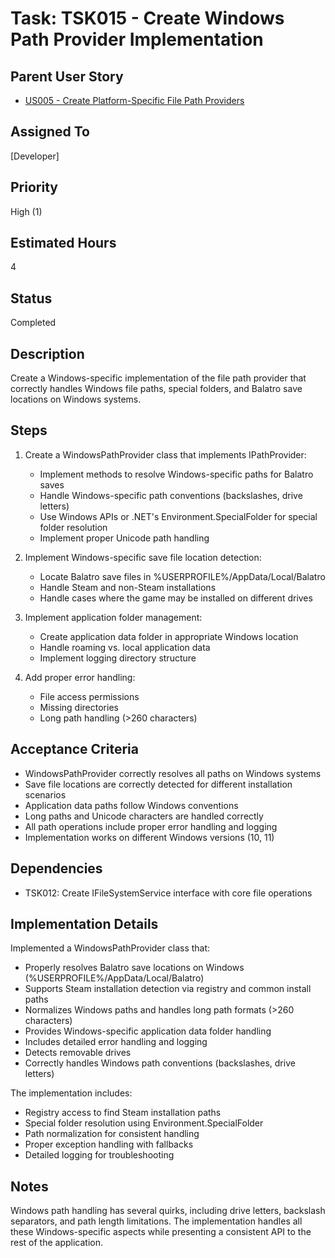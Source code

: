 # Task: TSK015 - Create Windows Path Provider Implementation

## Parent User Story

- [US005 - Create Platform-Specific File Path Providers](../open/US005-Create-Platform-Specific-File-Path-Providers.md)

## Assigned To

[Developer]

## Priority

High (1)

## Estimated Hours

4

## Status

Completed

## Description

Create a Windows-specific implementation of the file path provider that correctly handles Windows file paths, special folders, and Balatro save locations on Windows systems.

## Steps

1. Create a WindowsPathProvider class that implements IPathProvider:
   - Implement methods to resolve Windows-specific paths for Balatro saves
   - Handle Windows-specific path conventions (backslashes, drive letters)
   - Use Windows APIs or .NET's Environment.SpecialFolder for special folder resolution
   - Implement proper Unicode path handling

2. Implement Windows-specific save file location detection:
   - Locate Balatro save files in %USERPROFILE%/AppData/Local/Balatro
   - Handle Steam and non-Steam installations
   - Handle cases where the game may be installed on different drives

3. Implement application folder management:
   - Create application data folder in appropriate Windows location
   - Handle roaming vs. local application data
   - Implement logging directory structure

4. Add proper error handling:
   - File access permissions
   - Missing directories
   - Long path handling (>260 characters)

## Acceptance Criteria

- WindowsPathProvider correctly resolves all paths on Windows systems
- Save file locations are correctly detected for different installation scenarios
- Application data paths follow Windows conventions
- Long paths and Unicode characters are handled correctly
- All path operations include proper error handling and logging
- Implementation works on different Windows versions (10, 11)

## Dependencies

- TSK012: Create IFileSystemService interface with core file operations

## Implementation Details

Implemented a WindowsPathProvider class that:
- Properly resolves Balatro save locations on Windows (%USERPROFILE%/AppData/Local/Balatro)
- Supports Steam installation detection via registry and common install paths
- Normalizes Windows paths and handles long path formats (>260 characters)
- Provides Windows-specific application data folder handling
- Includes detailed error handling and logging
- Detects removable drives
- Correctly handles Windows path conventions (backslashes, drive letters)

The implementation includes:
- Registry access to find Steam installation paths
- Special folder resolution using Environment.SpecialFolder
- Path normalization for consistent handling
- Proper exception handling with fallbacks
- Detailed logging for troubleshooting

## Notes

Windows path handling has several quirks, including drive letters, backslash separators, and path length limitations. The implementation handles all these Windows-specific aspects while presenting a consistent API to the rest of the application.
